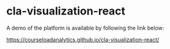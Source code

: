 # cla-visualization-react

A demo of the platform is available by following the link below:

https://courseloadanalytics.github.io/cla-visualization-react/
